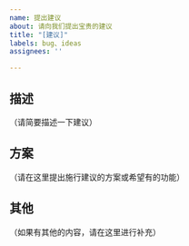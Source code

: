```yaml
---
name: 提出建议
about: 请向我们提出宝贵的建议
title: "[建议]"
labels: bug、ideas
assignees: ''

---
```


## 描述

（请简要描述一下建议）

## 方案

（请在这里提出施行建议的方案或希望有的功能）

## 其他

（如果有其他的内容，请在这里进行补充）
